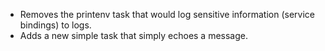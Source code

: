 - Removes the printenv task that would log sensitive information (service bindings) to logs. 
- Adds a new simple task that simply echoes a message.